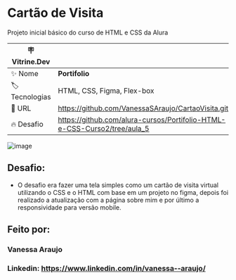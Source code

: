 # Cartão de Visita  

Projeto inicial básico do curso de HTML e CSS da Alura

| :placard: Vitrine.Dev |     |
| -------------  | --- |
| :sparkles: Nome        | **Portifolio**
| :label: Tecnologias | HTML, CSS, Figma, Flex-box
| :rocket: URL         | https://github.com/VanessaSAraujo/CartaoVisita.git  |  https://cartao-visita-one.vercel.app/
| :fire: Desafio     | https://github.com/alura-cursos/Portifolio-HTML-e-CSS-Curso2/tree/aula_5

<!-- Inserir imagem com a #vitrinedev ao final do link -->
![image](https://github.com/VanessaSAraujo/CartaoVisita/assets/141156644/43de84eb-8e71-4f0b-b90f-5330b92ac704#vitrinedev)

## Desafio:
* O desafio era fazer uma tela simples como um cartão de visita virtual utilizando o CSS e o HTML com base em um projeto no figma, depois foi realizado a atualização com a página sobre mim e por último a responsividade para versão mobile.

## Feito por:

### Vanessa Araujo

### Linkedin: https://www.linkedin.com/in/vanessa--araujo/
